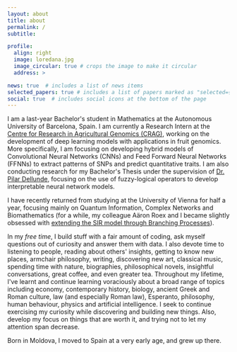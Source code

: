 ```yaml
---
layout: about
title: about
permalink: /
subtitle: 

profile:
  align: right
  image: loredana.jpg
  image_circular: true # crops the image to make it circular
  address: >

news: true  # includes a list of news items
selected_papers: true # includes a list of papers marked as "selected={true}"
social: true  # includes social icons at the bottom of the page
---
```


I am a last-year Bachelor's student in Mathematics at the Autonomous University of Barcelona, Spain. I am currently a Research Intern at the [Centre for Research in Agricultural Genomics (CRAG)](https://www.cragenomica.es/), working on the development of deep learning models with applications in fruit genomics. More specifically, I am focusing on developing hybrid models of Convolutional Neural Networks (CNNs) and Feed Forward Neural Networks (FFNNs) to extract patterns of SNPs and predict quantitative traits. I am also conducting research for my Bachelor's Thesis under the supervision of [Dr. Pilar Dellunde](https://www.uab.cat/web/el-departament/pilar-dellunde-1260171823608.html), focusing on the use of fuzzy-logical operators to develop interpretable neural network models.

I have recently returned from studying at the University of Vienna for half a year, focusing mainly on Quantum Information, Complex Networks and Biomathematics (for a while, my colleague Aäron Roex and I became slightly obsessed with [extending the SIR model through Branching Processes](https://github.com/loredanasandu/sir-branching-processes)).

In my _free time_, I build stuff with a fair amount of coding, ask myself questions out of curiosity and answer them with data. I also devote time to listening to people, reading about others' insights, getting to know new places, armchair philosophy, writing, discovering new art, classical music, spending time with nature, biographies, philosophical novels, insightful conversations, great coffee, and even greater tea. Throughout my lifetime, I've learnt and continue learning voraciously about a broad range of topics including economy, contemporary history, biology, ancient Greek and Roman culture, law (and especially Roman law), Esperanto, philosophy, human behaviour, physics and artificial intelligence. I seek to continue exercising my curiosity while discovering and building new things. Also, develop my focus on things that are worth it, and trying not to let my attention span decrease.

Born in Moldova, I moved to Spain at a very early age, and grew up there.